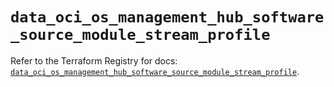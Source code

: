 # `data_oci_os_management_hub_software_source_module_stream_profile`

Refer to the Terraform Registry for docs: [`data_oci_os_management_hub_software_source_module_stream_profile`](https://registry.terraform.io/providers/oracle/oci/6.18.0/docs/data-sources/os_management_hub_software_source_module_stream_profile).
